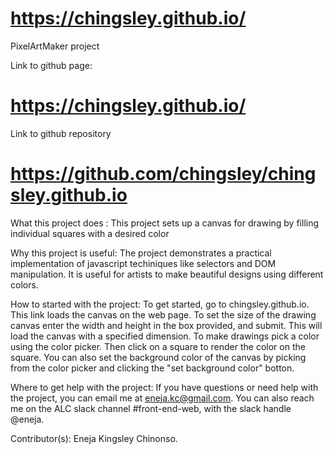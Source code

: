 # https://chingsley.github.io/
PixelArtMaker project

Link to github page:
# https://chingsley.github.io/

Link to github repository
# https://github.com/chingsley/chingsley.github.io


What this project does : 
 This project sets up a canvas for drawing by filling individual squares with a desired color

Why this project is useful:
 The project demonstrates a practical implementation of javascript techiniques like selectors and DOM manipulation.
 It is useful for artists to make beautiful designs using different colors.

How to started with the project:
 To get started, go to chingsley.github.io. This link loads the canvas on the web page. To set the size of the drawing canvas
 enter the width and height in the box provided, and submit. This will load the canvas with a specified dimension. To make drawings
 pick a color using the color picker. Then click on a square to render the color on the square. You can also set the background color
 of the canvas by picking from the color picker and clicking the "set background color" botton.

Where to get help with the project:
    If you have questions or need help with the project, you can email me at eneja.kc@gmail.com. You can also reach me on the ALC slack
    channel #front-end-web, with the slack handle @eneja.


Contributor(s):
    Eneja Kingsley Chinonso.